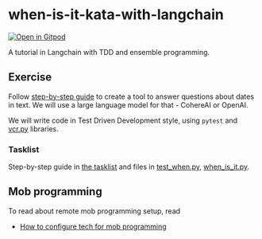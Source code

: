 # when-is-it-kata-with-langchain
[![Open in Gitpod](https://gitpod.io/button/open-in-gitpod.svg)](https://gitpod.io/#https://github.com/tmylk/when-is-it-kata-with-langchain)

 A tutorial in Langchain with TDD and ensemble programming.

## Exercise

Follow [step-by-step guide](./tasklist.md) to create a tool to answer questions about dates in text. We will use a large language model for that - CohereAI or OpenAI.

We will write code in Test Driven Development style, using `pytest` and [vcr.py](https://vcrpy.readthedocs.io/en/latest/index.html) libraries.

### Tasklist

Step-by-step guide in [the tasklist](./tasklist.md) and files in [test_when.py](./test_when.py), [when_is_it.py](./when_is_it.py).

## Mob programming

To read about remote mob programming setup, read 

- [How to configure tech for mob programming](mob-programming.md)
